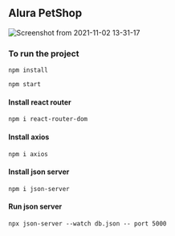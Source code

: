 ## Alura PetShop

![Screenshot from 2021-11-02 13-31-17](https://user-images.githubusercontent.com/71354731/139909046-77ba70eb-21e7-4659-b1d2-9b6f7ce4049c.png)

### To run the project
```
npm install
```
```
npm start
```

#### Install react router
```
npm i react-router-dom 
```

#### Install axios
```
npm i axios 
```
#### Install json server
```
npm i json-server
```
#### Run json server
```
npx json-server --watch db.json -- port 5000
```

